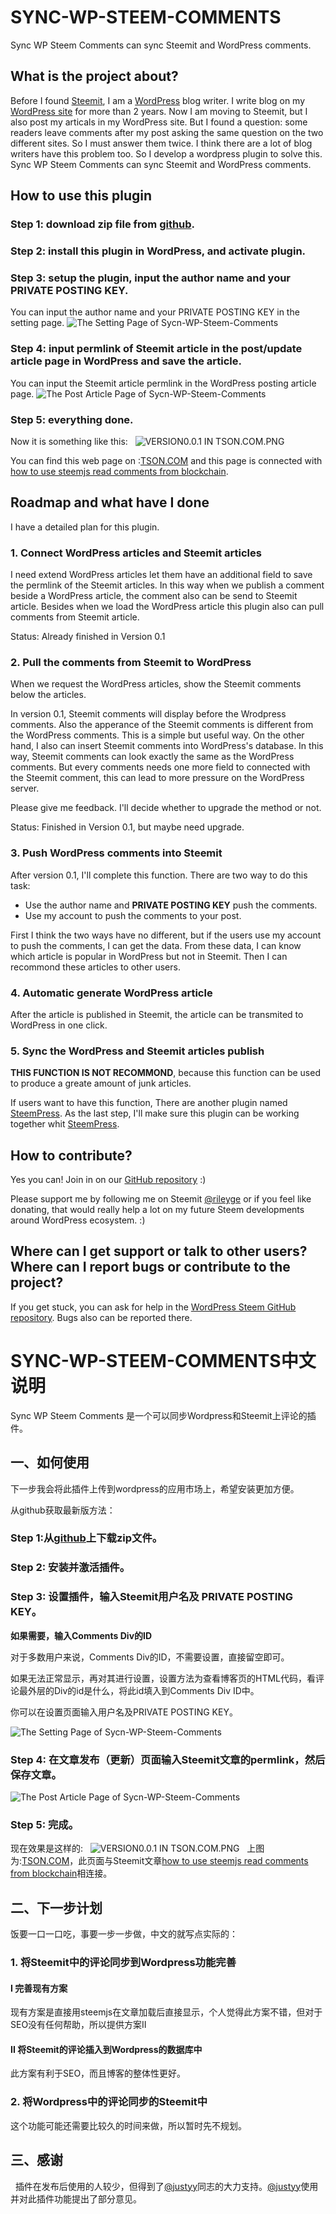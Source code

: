 # SYNC-WP-STEEM-COMMENTS

Sync WP Steem Comments can sync Steemit and WordPress comments.

## What is the project about?

Before I found [Steemit](https://steemit.com), I am a [WordPress](https://wordpress.org/) blog writer. I write blog on my [WordPress site](http:tson.com) for more than 2 years. Now I am moving to Steemit, but I also post my articals in my WordPress site. But I found a question: some readers leave comments after my post asking the same question on the two different sites. So I must answer them twice. I think there are a lot of blog writers have this problem too. So I develop a wordpress plugin to solve this. Sync WP Steem Comments can sync Steemit and WordPress comments.

## How to use this plugin

### Step 1: download zip file from [github](https://github.com/RileyGe/sync-wp-steem-comments).
### Step 2: install this plugin in WordPress, and activate plugin.
### Step 3: setup the plugin, input the author name and your PRIVATE POSTING KEY.
You can input the author name and your PRIVATE POSTING KEY in the setting page.
![The Setting Page of Sycn-WP-Steem-Comments](https://github.com/RileyGe/sync-wp-steem-comments/blob/master/screenshot/SETTING-PAGE.PNG?raw=true)
### Step 4: input permlink of Steemit article in the post/update article page in WordPress and save the article.
You can input the Steemit article permlink in the WordPress posting article page.
![The Post Article Page of Sycn-WP-Steem-Comments](https://github.com/RileyGe/sync-wp-steem-comments/blob/master/screenshot/ADD-ARTICLE-PAGE.PNG?raw=true)
### Step 5: everything done.

Now it is something like this:
 
![VERSION0.0.1 IN TSON.COM.PNG](https://github.com/RileyGe/sync-wp-steem-comments/blob/master/screenshot/VERSION0.0.1%20IN%20TSON.COM.PNG?raw=true)

You can find this web page on :[TSON.COM](http://tson.com/wordpress-steemjs-comments/) and this page is connected with [how to use steemjs read comments from blockchain](https://steemit.com/cn/@rileyge/steemjs).

## Roadmap and what have I done
I have a detailed plan for this plugin.

### 1. Connect WordPress articles and Steemit articles

I need extend WordPress articles let them have an additional field to save the permlink of the Steemit articles. In this way when we publish a comment beside a WordPress article, the comment also can be send to Steemit article. Besides when we load the WordPress article this plugin also can pull comments from Steemit article.

Status: Already finished in Version 0.1

### 2. Pull the comments from Steemit to WordPress

When we request the WordPress articles, show the Steemit comments below the articles.

In version 0.1, Steemit comments will display before the Wrodpress comments. Also the apperance of the Steemit comments is different from the WordPress comments. This is a simple but useful way. On the other hand, I also can insert Steemit comments into WordPress's database. In this way, Steemit comments can look exactly the same as the WordPress comments. But every comments needs one more field to connected with the Steemit comment, this can lead to more pressure on the WordPress server.

Please give me feedback. I'll decide whether to upgrade the method or not.

Status: Finished in Version 0.1, but maybe need upgrade.

### 3. Push WordPress comments into Steemit

After version 0.1, I'll complete this function. There are two way to do this task:

* Use the author name and **PRIVATE POSTING KEY** push the comments. 
* Use my account to push the comments to your post.

First I think the two ways have no different, but if the users use my account to push the comments, I can get the data. From these data, I can know which article is popular in WordPress but not in Steemit. Then I can recommond these articles to other users.

### 4. Automatic generate WordPress article

After the article is published in Steemit, the article can be transmited to WordPress in one click.

### 5. Sync the WordPress and Steemit articles publish

**THIS FUNCTION IS NOT RECOMMOND**, because this function can be used to produce a greate amount of junk articles.

If users want to have this function, There are another plugin named [SteemPress](https://github.com/drov0/steempress). As the last step, I'll make sure this plugin can be working together whit [SteemPress](https://github.com/drov0/steempress).

## How to contribute?
Yes you can! Join in on our [GitHub repository](https://github.com/RileyGe/sync-wp-steem-comments/) :)

Please support me by following me on Steemit [@rileyge](https://steemit.com/@rileyge) or if you feel like donating, that would really help a lot on my future Steem developments around WordPress ecosystem. :)

## Where can I get support or talk to other users? Where can I report bugs or contribute to the project?

If you get stuck, you can ask for help in the [WordPress Steem GitHub repository](https://github.com/RileyGe/sync-wp-steem-comments/issues). Bugs also can be reported there.

# SYNC-WP-STEEM-COMMENTS中文说明

Sync WP Steem Comments 是一个可以同步Wordpress和Steemit上评论的插件。

## 一、如何使用

下一步我会将此插件上传到wordpress的应用市场上，希望安装更加方便。

从github获取最新版方法：

### Step 1:从[github](https://github.com/RileyGe/sync-wp-steem-comments)上下载zip文件。
### Step 2: 安装并激活插件。
### Step 3: 设置插件，输入Steemit用户名及 PRIVATE POSTING KEY。

**如果需要，输入Comments Div的ID**

对于多数用户来说，Comments Div的ID，不需要设置，直接留空即可。

如果无法正常显示，再对其进行设置，设置方法为查看博客页的HTML代码，看评论最外层的Div的id是什么，将此id填入到Comments Div ID中。

你可以在设置页面输入用户名及PRIVATE POSTING KEY。

![The Setting Page of Sycn-WP-Steem-Comments](https://github.com/RileyGe/sync-wp-steem-comments/blob/master/screenshot/SETTING-PAGE.PNG?raw=true)
### Step 4: 在文章发布（更新）页面输入Steemit文章的permlink，然后保存文章。

![The Post Article Page of Sycn-WP-Steem-Comments](https://github.com/RileyGe/sync-wp-steem-comments/blob/master/screenshot/ADD-ARTICLE-PAGE.PNG?raw=true)
### Step 5: 完成。

现在效果是这样的:
 
![VERSION0.0.1 IN TSON.COM.PNG](https://github.com/RileyGe/sync-wp-steem-comments/blob/master/screenshot/VERSION0.0.1%20IN%20TSON.COM.PNG?raw=true)
 
上图为:[TSON.COM](http://tson.com/wordpress-steemjs-comments/)，此页面与Steemit文章[how to use steemjs read comments from blockchain](https://steemit.com/cn/@rileyge/steemjs)相连接。

## 二、下一步计划

饭要一口一口吃，事要一步一步做，中文的就写点实际的：

### 1. 将Steemit中的评论同步到Wordpress功能完善

#### I 完善现有方案
现有方案是直接用steemjs在文章加载后直接显示，个人觉得此方案不错，但对于SEO没有任何帮助，所以提供方案II
#### II 将Steemit的评论插入到Wordpress的数据库中
此方案有利于SEO，而且博客的整体性更好。

### 2. 将Wordpress中的评论同步的Steemit中
这个功能可能还需要比较久的时间来做，所以暂时先不规划。 
 
## 三、感谢
 
插件在发布后使用的人较少，但得到了[@justyy](https://steemit.com/@justyy)同志的大力支持。[@justyy](https://steemit.com/@justyy)使用并对此插件功能提出了部分意见。
